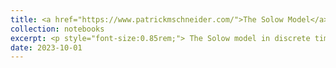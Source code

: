 ```yaml
---
title: <a href="https://www.patrickmschneider.com/">The Solow Model</a>
collection: notebooks
excerpt: <p style="font-size:0.85rem;"> The Solow model in discrete time. BGP and the steady state. The Uzawa theorem. Transition paths. Convergence and Speed of convergence. Kaldor facts and the Solow model. Non-unitary elasticity of substitution between labour and capital (CES production function). CES production function and comparative statics. The Golden rule consumption.</p><img src='/images/Solow_DT.png'>
date: 2023-10-01
---
```



